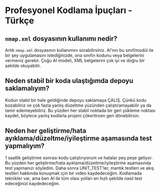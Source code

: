 # Profesyonel Kodlama İpuçları - Türkçe

## `nmap.xml` dosyasının kullanımı nedir?
Artık `nmap.xml` dosyasının kullanımını sorabilirsiniz. AI'nın bu sınıf/modül ile bir şey uygulamasını istediğinizde, ona sınıfın kodunu veya belgelerini vermeniz gerekir. Çoğu AI modeli, XML belgelerini çok iyi ve doğru bir şekilde okuyabilir.

## Neden stabil bir koda ulaştığımda depoyu saklamalıyım?
Kodun stabil bir hale geldiğinde depoyu saklamaya ÇALIŞ. Çünkü kodu bozabiliriz ve çok fazla yanlış düzeltme yüzünden çalıştıramayabilir ya da tamir edemeyebiliriz. Bu yüzden her stabil noktada bir geri yükleme noktası kaydet, böylece yanlış kodlarla projeni çökertirsen geri dönebilirsin.

## Neden her geliştirme/hata ayıklama/düzeltme/iyileştirme aşamasında test yapmalıyım?
1 saatlik geliştirme sonrası kodu çalıştırıyorum ve hatalar peş peşe geliyor. Bu yüzden her geliştirme/hata ayıklama/düzeltme/iyileştirme aşamasında test yapmanızı söyledim. Daha sonra UNIT_TEST'ler, mantık testleri ve akış testleri hakkında konuşmak için bir video kaydedeceğim. Kodlamada teknikler var, ama ben AI ile tüm olası yolları en hızlı şekilde nasıl test edeceğinizi kaydedeceğim.